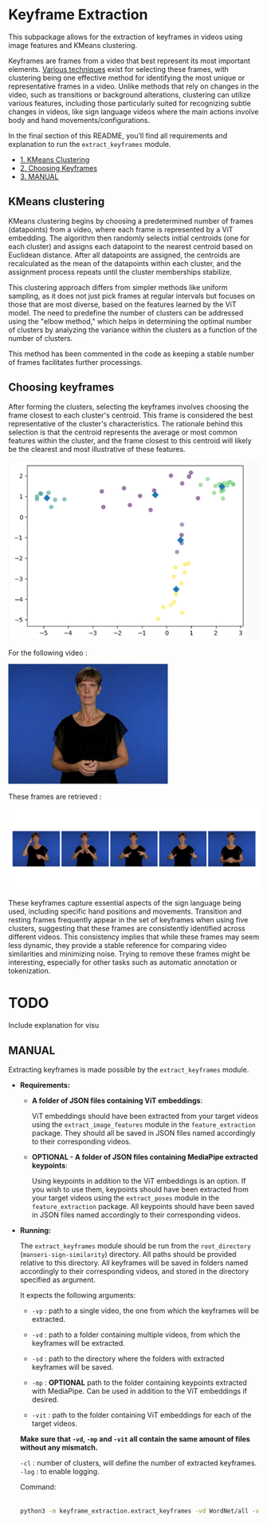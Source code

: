

# Keyframe Extraction

This subpackage allows for the extraction of keyframes in videos using image features and KMeans clustering.

Keyframes are frames from a video that best represent its most important elements. [Various techniques](https://www.researchgate.net/publication/348169269_Keyframe_Extraction_Techniques_A_Review) exist for selecting these frames, with clustering being one effective method for identifying the most unique or representative frames in a video. Unlike methods that rely on changes in the video, such as transitions or background alterations, clustering can utilize various features, including those particularly suited for recognizing subtle changes in videos, like sign language videos where the main actions involve body and hand movements/configurations.

In the final section of this README, you'll find all requirements and explanation to run the `extract_keyframes` module.

- [1. KMeans Clustering](#kmeans-clustering)
- [2. Choosing Keyframes](#choosing-keyframes)
- [3. MANUAL](#manual)

## **KMeans clustering**

KMeans clustering begins by choosing a predetermined number of frames (datapoints) from a video, where each frame is represented by a ViT embedding. The algorithm then randomly selects initial centroids (one for each cluster) and assigns each datapoint to the nearest centroid based on Euclidean distance. After all datapoints are assigned, the centroids are recalculated as the mean of the datapoints within each cluster, and the assignment process repeats until the cluster memberships stabilize.

This clustering approach differs from simpler methods like uniform sampling, as it does not just pick frames at regular intervals but focuses on those that are most diverse, based on the features learned by the ViT model. The need to predefine the number of clusters can be addressed using the "elbow method," which helps in determining the optimal number of clusters by analyzing the variance within the clusters as a function of the number of clusters.

This method has been commented in the code as keeping a stable number of frames facilitates further processings.

## **Choosing keyframes**

After forming the clusters, selecting the keyframes involves choosing the frame closest to each cluster's centroid. This frame is considered the best representative of the cluster's characteristics. The rationale behind this selection is that the centroid represents the average or most common features within the cluster, and the frame closest to this centroid will likely be the clearest and most illustrative of these features.


![Clustering example](../doc/README/clusters.png)


For the following video : 

![Video example](../doc/README/dgs_psycholinguistic.gif)

These frames are retrieved :

![Keyframes](../doc/README/keyframes.png)

These keyframes capture essential aspects of the sign language being used, including specific hand positions and movements. Transition and resting frames frequently appear in the set of keyframes when using five clusters, suggesting that these frames are consistently identified across different videos. This consistency implies that while these frames may seem less dynamic, they provide a stable reference for comparing video similarities and minimizing noise. Trying to remove these frames might be interesting, especially for other tasks such as automatic annotation or tokenization.

# TODO 
Include explanation for visu

## **MANUAL**

Extracting keyframes is made possible by the `extract_keyframes` module.

- **Requirements:**

    - **A folder of JSON files containing ViT embeddings**:

        ViT embeddings should have been extracted from your target videos using the `extract_image_features` module in the `feature_extraction` package.
        They should all be saved in JSON files named accordingly to their corresponding videos. 

    - **OPTIONAL - A folder of JSON files containing MediaPipe extracted keypoints**:

        Using keypoints in addition to the ViT embeddings is an option. If you wish to use them, keypoints should have been extracted from your target videos using the `extract_poses` module in the `feature_extraction` package. All keypoints should have been saved in JSON files named accordingly to their corresponding videos. 

- **Running:**

    The `extract_keyframes` module should be run from the `root_directory` (`manseri-sign-similarity`) directory. All paths should be provided relative to this directory. All keyframes will be saved in folders named accordingly to their corresponding videos, and stored in the directory specified as argument.

    It expects the following arguments:

    - `-vp` : path to a single video, the one from which the keyframes will be extracted.
    - `-vd` : path to a folder containing multiple videos, from which the keyframes will be extracted. 
    - `-sd` : path to the directory where the folders with extracted keyframes will be saved.

    - `-mp` : **OPTIONAL** path to the folder containing keypoints extracted with MediaPipe. Can be used in addition to the ViT embeddings if desired.
    - `-vit` : path to the folder containing ViT embeddings for each of the target videos.

    **Make sure that `-vd`, `-mp` and `-vit` all contain the same amount of files without any mismatch.**

    `-cl` : number of clusters, will define the number of extracted keyframes.
    `-log` : to enable logging. 

    Command: 

    ```bash

    python3 -m keyframe_extraction.extract_keyframes -vd WordNet/all -vit features/ViT/WordNet -cl 5